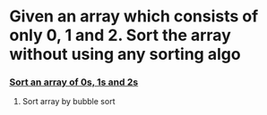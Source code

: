 <h1>Given an array which consists of only 0, 1 and 2. Sort the array without using any sorting algo</h1>

<h3><a href="https://practice.geeksforgeeks.org/problems/sort-an-array-of-0s-1s-and-2s4231/1">Sort an array of 0s, 1s and 2s</a></h3>

1. Sort array by bubble sort
